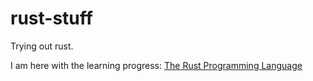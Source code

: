 # rust-stuff
Trying out rust.

I am here with the learning progress: [The Rust Programming Language](https://doc.rust-lang.org/book/ch09-02-recoverable-errors-with-result.html)
